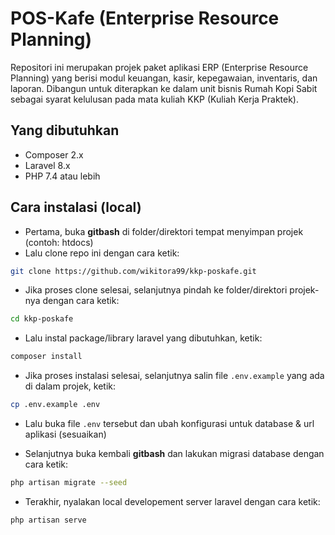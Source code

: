 # POS-Kafe (Enterprise Resource Planning)

Repositori ini merupakan projek paket aplikasi ERP (Enterprise Resource Planning) yang berisi modul keuangan, kasir, kepegawaian, inventaris, dan laporan.
Dibangun untuk diterapkan ke dalam unit bisnis Rumah Kopi Sabit sebagai syarat kelulusan pada mata kuliah KKP (Kuliah Kerja Praktek).

## Yang dibutuhkan

-   Composer 2.x
-   Laravel 8.x
-   PHP 7.4 atau lebih

## Cara instalasi (local)

-   Pertama, buka <b>gitbash</b> di folder/direktori tempat menyimpan projek (contoh: htdocs)
-   Lalu clone repo ini dengan cara ketik:

```bash
git clone https://github.com/wikitora99/kkp-poskafe.git
```

-   Jika proses clone selesai, selanjutnya pindah ke folder/direktori projek-nya dengan cara ketik:

```bash
cd kkp-poskafe
```

-   Lalu instal package/library laravel yang dibutuhkan, ketik:

```bash
composer install
```

-   Jika proses instalasi selesai, selanjutnya salin file `.env.example` yang ada di dalam projek, ketik:

```bash
cp .env.example .env
```

-   Lalu buka file `.env` tersebut dan ubah konfigurasi untuk database & url aplikasi (sesuaikan)

-   Selanjutnya buka kembali <b>gitbash</b> dan lakukan migrasi database dengan cara ketik:

```bash
php artisan migrate --seed
```

-   Terakhir, nyalakan local developement server laravel dengan cara ketik:

```bash
php artisan serve
```

